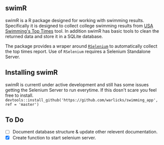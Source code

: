 ## swimR
swimR is a R package designed for working with swimming results.  Specifically it is designed to collect college swimming results from [USA Swimming's Top Times](http://www.usaswimming.org/DesktopDefault.aspx?TabId=1971&Alias=Rainbow&Lang=en) tool.  In addition swimR has basic tools to clean the returned data and store it in a SQLite database.  

The package provides a wraper around [`RSelenium`](http://ropensci.github.io/RSelenium/) to automatically collect the top times report.  Use of `RSelenium` requires a Selenium Standalone Server.  

## Installing swimR
swimR is currentl under active development and still has some issues getting the Selenium Server to run everytime.  If this dosn't scare you feel free to install.
`devtools::install_github('https://github.com/warlicks/swimming_app', ref = 'master')`

## To Do  
* [ ] Document database structure & update other relevent documentation.
* [x] Create function to start selenium server.  
